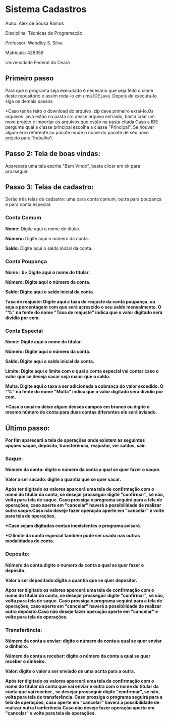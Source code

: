 
<h1>Sistema Cadastros</h1>
<p>Auno: Alex de Sousa Ramos</p>
<p>Disciplina: Técnicas de Programação</p>
<p>Professor: Wendley S. Silva</p>
<p>Matricula: 428359</p>
<p>Universidade Federal do Ceará</p>
<h2>Primeiro passo</h2>
<p>Para que o programa seja executado é necesário que seja feito o clone deste repositório e assim roda-lo em uma IDE java. Depois de executa-lo siga os demais passos.</p>
<p>*Caso tenha feito o download do arquivo .zip deve  primeiro exrai-lo.Os arquivos .java estão na pasta src desse arquivo extraido, basta criar um novo projeto e importar os arquivos que estão na pasta citada.Caso a IDE pergunte qual a classe principal escolha a classe "Principal". Se houver algum erro referente ao pacote mude o nome do pacote de seu novo projeto para Trabalho1.</p>
<h2>Passo 2: Tela de boas vindas:</h2>
<p>Aparecerá uma tela escrita "Bem Vindo", basta clicar em ok para prosseguir.</p>
<h2>Passo 3: Telas de cadastro:</h2>
<p>Serão três telas de cadastro: uma  para conta comum, outra para poupança e para conta especial.</p>
<h3>Conta Comum</h3>
<p><b>Nome:</b> Digite aqui o nome do titular.</p>
<p><b>Número:</b> Digite aqui o número da conta.</p>
<p><b>Saldo:</b> Digite aqui o saldo inicial da conta.</p>
<h3>Conta Poupança</h3>
<p><b>Nome : b> Digite aqui o nome do titular.</p>
<p><b>Número: </b> Digite aqui o número da conta.</p>
<p><b>Saldo: </b> Digite aqui o saldo inicial da conta.</p>
<p><b>Taxa de reajuste: </b> Digite aqui a taxa de reajuste da conta poupança, ou seja a porcentagem com que será acrescido o seu saldo mensalmente. O "%" na fente do nome "Taxa de reajuste" indica que o valor digitado será dividio por cem.</p>
<h3>Conta Especial</h3>
<p><b>Nome: </b> Digite aqui o nome do titular.</p>
<p><b>Número: </b> Digite aqui o número da conta.</p>
<p><b>Saldo: </b> Digite aqui o saldo inicial da conta.</p>
<p><b>Limite: </b> Digite aqui o limite com o qual a conta especial vai contar caso o valor que se deseja sacar seja maior que o saldo.</p>
<p><b>Multa: </b> Digite aqui o taxa a ser adicionada a cobrança do valor excedido. O "%" na fente do nome "Multa" indica que o valor digitado será dividio por cem.</p>
*Caso o usuário deixe algum desses campos em branco ou digite o mesmo número de conta para duas contas diferentes ele será avisado. 
<h2>Último passo: </h2>
<p>Por fim aparecerá a tela de operações onde existem as seguintes opções:saque, depósito, transferência, reajustar, ver saldos, sair. </p>
<h3>Saque:</h3>
<p><b>Número da conta: </b>digite o número da conta a qual se quer fazer o saque.</p>
<p><b>Valor a ser sacado: </b>digite a quantia que se quer sacar.</p>
<p>Após ter digitado os valores aparcerá uma tela de confirmação com o nome do titular da conta, se desejar prosseguir digite "confirmar", se não, volta para tela de saque. Caso prossiga o programa seguirá para a tela de operações, caso aperte em "cancelar" haverá a possibilidade de realizar outro saque.Caso não deseje fazer operação aperte em "cancelar" e volte para tela de operações.</p>
<p>*Caso sejam digitadas contas inexistentes o programa avisará.</p>
<p>*O limite da conta especial também pode ser usado nas outras modalidades de conta.</p>
<h3>Depósito:</h3>
<p><b>Número da conta:</b>digite o número da conta a qual se quer fazer o depósito.</p>
<p><b>Valor a ser depositado:</b>digite a quantia que se quer depositar.</p>
<p>Após ter digitado os valores aparcerá uma tela de confirmação com o nome do titular da conta, se desejar prosseguir digite "confirmar", se não, volta para tela de saque. Caso prossiga o programa seguirá para a tela de operações, caso aperte em "cancelar" haverá a possibilidade de realizar outro depósito.Caso não deseje fazer operação aperte em "cancelar" e volte para tela de operações.
<h3>Transferência:</h3>
<p><b>Número da conta a enviar: </b>digite o número da conta a qual se quer enviar o dinheiro.</p>
<p><b>Número da conta a receber: </b>digite o número da conta a qual se quer receber o dinheiro.</p>
<p><b>Valor: </b>digite o valor a ser enviado de uma ocnta para a outra.</p>
<p>Após ter digitado os valores aparcerá uma tela de confirmação com o nome do titular da conta que vai enviar e outra com o nome do titular da conta que vai receber , se desejar prosseguir digite "confirmar", se não, volta para tela de transferência. Caso prossiga o programa seguirá para a tela de operações, caso aperte em "cancelar" haverá a possibilidade de realizar outra tranferência.Caso não deseje fazer operação aperte em "cancelar" e volte para tela de operações.
  


  


